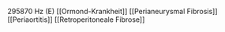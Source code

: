 295870 Hz (E)
[[Ormond-Krankheit]]
[[Perianeurysmal Fibrosis]]
[[Periaortitis]]
[[Retroperitoneale Fibrose]]